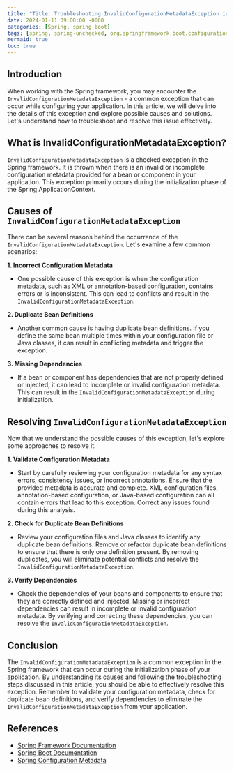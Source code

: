 ```yaml
---
title: "Title: Troubleshooting InvalidConfigurationMetadataException in Spring"
date: 2024-01-11 09:00:00 -0000
categories: [Spring, spring-boot]
tags: [spring, spring-unchecked, org.springframework.boot.configurationprocessor.metadata]
mermaid: true
toc: true
---
```



## Introduction

When working with the Spring framework, you may encounter the `InvalidConfigurationMetadataException` - a common exception that can occur while configuring your application. In this article, we will delve into the details of this exception and explore possible causes and solutions. Let's understand how to troubleshoot and resolve this issue effectively.

## What is InvalidConfigurationMetadataException?

`InvalidConfigurationMetadataException` is a checked exception in the Spring framework. It is thrown when there is an invalid or incomplete configuration metadata provided for a bean or component in your application. This exception primarily occurs during the initialization phase of the Spring ApplicationContext.

## Causes of `InvalidConfigurationMetadataException`

There can be several reasons behind the occurrence of the `InvalidConfigurationMetadataException`. Let's examine a few common scenarios:

**1. Incorrect Configuration Metadata**
- One possible cause of this exception is when the configuration metadata, such as XML or annotation-based configuration, contains errors or is inconsistent. This can lead to conflicts and result in the `InvalidConfigurationMetadataException`.

**2. Duplicate Bean Definitions**
- Another common cause is having duplicate bean definitions. If you define the same bean multiple times within your configuration file or Java classes, it can result in conflicting metadata and trigger the exception.

**3. Missing Dependencies**
- If a bean or component has dependencies that are not properly defined or injected, it can lead to incomplete or invalid configuration metadata. This can result in the `InvalidConfigurationMetadataException` during initialization.

## Resolving `InvalidConfigurationMetadataException`

Now that we understand the possible causes of this exception, let's explore some approaches to resolve it.

**1. Validate Configuration Metadata**
- Start by carefully reviewing your configuration metadata for any syntax errors, consistency issues, or incorrect annotations. Ensure that the provided metadata is accurate and complete. XML configuration files, annotation-based configuration, or Java-based configuration can all contain errors that lead to this exception. Correct any issues found during this analysis.

**2. Check for Duplicate Bean Definitions**
- Review your configuration files and Java classes to identify any duplicate bean definitions. Remove or refactor duplicate bean definitions to ensure that there is only one definition present. By removing duplicates, you will eliminate potential conflicts and resolve the `InvalidConfigurationMetadataException`. 

**3. Verify Dependencies**
- Check the dependencies of your beans and components to ensure that they are correctly defined and injected. Missing or incorrect dependencies can result in incomplete or invalid configuration metadata. By verifying and correcting these dependencies, you can resolve the `InvalidConfigurationMetadataException`.

## Conclusion

The `InvalidConfigurationMetadataException` is a common exception in the Spring framework that can occur during the initialization phase of your application. By understanding its causes and following the troubleshooting steps discussed in this article, you should be able to effectively resolve this exception. Remember to validate your configuration metadata, check for duplicate bean definitions, and verify dependencies to eliminate the `InvalidConfigurationMetadataException` from your application.

## References

- [Spring Framework Documentation](https://docs.spring.io/spring-framework/docs/current/reference/html/)
- [Spring Boot Documentation](https://docs.spring.io/spring-boot/docs/current/reference/html/)
- [Spring Configuration Metadata](https://docs.spring.io/spring-framework/docs/current/reference/html/core.html#beans-metadata)
